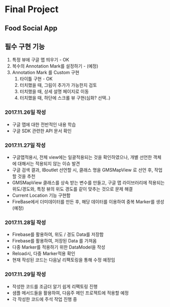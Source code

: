 # Final Project
## Food Social App
## 필수 구현 기능
1. 특정 뷰에 구글 맵 띄우기 - OK
2. 복수의 Annotation Mark를 설정하기 - (예정)
3. Annotation Mark 를 Custom 구현
	1) 타이틀 구현 - OK
	2) 터치했을 때, 그림이 추가가 가능한지 검토
	3) 터치했을 때, 상세 설명 페이지로 이동
	4) 터치했을 때, 하단에 스크롤 뷰 구현(심화? 선택..)

### 2017.11.26일 작성
* 구글 맵에 대한 전반적인 내용 학습
* 구글 SDK 관련한 API 문서 확인


### 2017.11.27일 작성
* 구글맵적용시, 전체 view에는 일괄적용되는 것을 확인하였으나, 개별 선언한 객체에 대해서는 적용되지 않는 이슈 발견
* 구글 검색 결과, IBoutlet 선언할 시, 클래스 명을 GMSMapView 로 선언 후, 작업할 것을 추천
* GMSMapView 클래스를 상속 받는 변수를 만들고, 구글 맵 라이브러리에 적용되는 위도/경도와, 특정 뷰의 위도 경도를 같이 맞추는 것으로 문제 해결
* Current Location 기능 구현함
* FireBase에서 더미데이터를 만든 후, 해당 데이터를 이용하여 중복 Marker를 생성(예정)

### 2017.11.28일 작성
* Firebase를 활용하여, 위도 / 경도 Data를 저장함
* Firebase를 활용하여, 저장된 Data 를 가져옴
* 다중 Marker를 적용하기 위한 DataModel을 작성
* Reload시, 다중 Marker적용 확인
* 현재 작성된 코드는 다음날 리팩토링을 통해 수정 예정임


### 2017.11.29일 작성
* 작성한 코드를 조금더 알기 쉽게 리팩토링 진행
* 샘플 메서드들을 활용하여, 다음주 메인 프로젝트에 적용할 예정
* 각 작성한 코드에 주석 작업 진행 중
